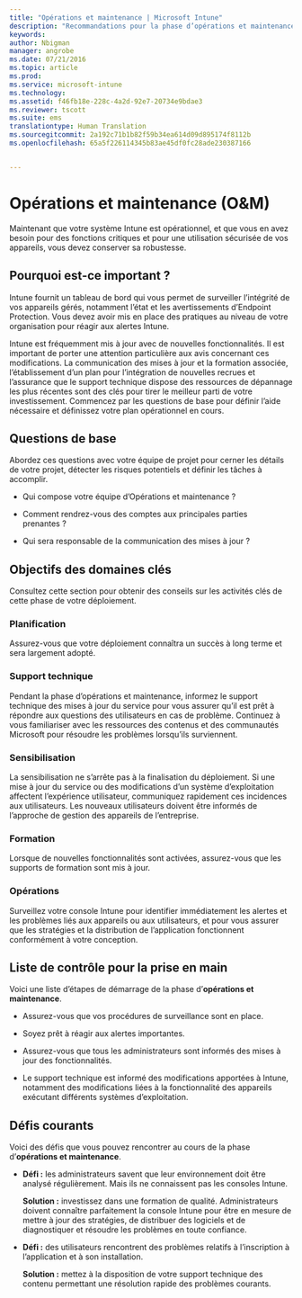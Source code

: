 ```yaml
---
title: "Opérations et maintenance | Microsoft Intune"
description: "Recommandations pour la phase d’opérations et maintenance d’un déploiement Intune."
keywords: 
author: Nbigman
manager: angrobe
ms.date: 07/21/2016
ms.topic: article
ms.prod: 
ms.service: microsoft-intune
ms.technology: 
ms.assetid: f46fb18e-228c-4a2d-92e7-20734e9bdae3
ms.reviewer: tscott
ms.suite: ems
translationtype: Human Translation
ms.sourcegitcommit: 2a192c71b1b82f59b34ea614d09d895174f8112b
ms.openlocfilehash: 65a5f226114345b83ae45df0fc28ade230387166


---
```


# Opérations et maintenance (O&M)
Maintenant que votre système Intune est opérationnel, et que vous en avez besoin pour des fonctions critiques et pour une utilisation sécurisée de vos appareils, vous devez conserver sa robustesse.

## Pourquoi est-ce important ?
Intune fournit un tableau de bord qui vous permet de surveiller l’intégrité de vos appareils gérés, notamment l’état et les avertissements d’Endpoint Protection. Vous devez avoir mis en place des pratiques au niveau de votre organisation pour réagir aux alertes Intune.

Intune est fréquemment mis à jour avec de nouvelles fonctionnalités. Il est important de porter une attention particulière aux avis concernant ces modifications.
La communication des mises à jour et la formation associée, l’établissement d’un plan pour l’intégration de nouvelles recrues et l’assurance que le support technique dispose des ressources de dépannage les plus récentes sont des clés pour tirer le meilleur parti de votre investissement.
Commencez par les questions de base pour définir l’aide nécessaire et définissez votre plan opérationnel en cours.

## Questions de base
Abordez ces questions avec votre équipe de projet pour cerner les détails de votre projet, détecter les risques potentiels et définir les tâches à accomplir.

-   Qui compose votre équipe d’Opérations et maintenance ?

-   Comment rendrez-vous des comptes aux principales parties prenantes ?

-   Qui sera responsable de la communication des mises à jour ?

## Objectifs des domaines clés
Consultez cette section pour obtenir des conseils sur les activités clés de cette phase de votre déploiement.

### Planification
Assurez-vous que votre déploiement connaîtra un succès à long terme et sera largement adopté.

### Support technique
Pendant la phase d’opérations et maintenance, informez le support technique des mises à jour du service pour vous assurer qu’il est prêt à répondre aux questions des utilisateurs en cas de problème. Continuez à vous familiariser avec les ressources des contenus et des communautés Microsoft pour résoudre les problèmes lorsqu’ils surviennent.

### Sensibilisation
La sensibilisation ne s’arrête pas à la finalisation du déploiement. Si une mise à jour du service ou des modifications d’un système d’exploitation affectent l’expérience utilisateur, communiquez rapidement ces incidences aux utilisateurs. Les nouveaux utilisateurs doivent être informés de l’approche de gestion des appareils de l’entreprise.

### Formation
Lorsque de nouvelles fonctionnalités sont activées, assurez-vous que les supports de formation sont mis à jour.

### Opérations
Surveillez votre console Intune pour identifier immédiatement les alertes et les problèmes liés aux appareils ou aux utilisateurs, et pour vous assurer que les stratégies et la distribution de l’application fonctionnent conformément à votre conception.

## Liste de contrôle pour la prise en main
Voici une liste d’étapes de démarrage de la phase d’**opérations et maintenance**.

-   Assurez-vous que vos procédures de surveillance sont en place.

-   Soyez prêt à réagir aux alertes importantes.

-   Assurez-vous que tous les administrateurs sont informés des mises à jour des fonctionnalités.

-   Le support technique est informé des modifications apportées à Intune, notamment des modifications liées à la fonctionnalité des appareils exécutant différents systèmes d’exploitation.

## Défis courants
Voici des défis que vous pouvez rencontrer au cours de la phase d’**opérations et maintenance**.

-   **Défi :** les administrateurs savent que leur environnement doit être analysé régulièrement. Mais ils ne connaissent pas les consoles Intune.

    **Solution :** investissez dans une formation de qualité. Administrateurs doivent connaître parfaitement la console Intune pour être en mesure de mettre à jour des stratégies, de distribuer des logiciels et de diagnostiquer et résoudre les problèmes en toute confiance.

-   **Défi :** des utilisateurs rencontrent des problèmes relatifs à l’inscription à l’application et à son installation.

    **Solution :** mettez à la disposition de votre support technique des contenu permettant une résolution rapide des problèmes courants.



<!--HONumber=Jul16_HO4-->


